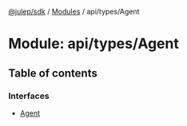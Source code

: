 [@julep/sdk](../README.md) / [Modules](../modules.md) / api/types/Agent

# Module: api/types/Agent

## Table of contents

### Interfaces

- [Agent](../interfaces/api_types_Agent.Agent.md)
